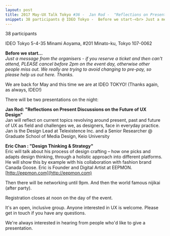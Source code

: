 ```yaml
---
layout: post
title: 2017 May-UX Talk Tokyo #36 -  Jan Rod -  "Reflections on Present Discussions on the Future of UX Design" & Eric Chan  -  "Design Thinking & Strategy"
snippet: 38 participants @ IDEO Tokyo -  Before we start-<br> Just a message from the organisers - if you reserve a -
---
```

38 participants

IDEO Tokyo 5-4-35 Minami Aoyama, #201 Minato-ku, Tokyo 107-0062

<strong>Before we start...</strong><br>
<em>Just a message from the organisers - if you reserve a ticket and then can't attend, PLEASE cancel before 2pm on the event day, otherwise other people miss out. We really are trying to avoid changing to pre-pay, so please help us out here. Thanks.</em> 

We are back for May and this time we are at IDEO TOKYO! (Thanks again, as always, IDEO!)

There will be two presentations on the night:

<strong>Jan Rod: "Reflections on Present Discussions on the Future of UX Design"</strong> <br>
Jan will reflect on current topics revolving around present, past and future of UX as field and challenges we, as designers, face in everyday practice. Jan is the Design Lead at Telexistence Inc. and a Senior Researcher @ Graduate School of Media Design, Keio University

<strong>Eric Chan : "Design Thinking &amp; Strategy"</strong> <br>
Eric will talk about his process of design crafting – how one picks and adapts design thinking, through a holistic approach into different platforms. He will show this by example with his collaboration with fashion brand Canada Goose. Eric is Founder and Digital Artist at EEPMON. [http://eepmon.com](http://eepmon.com)

Then there will be networking until 9pm. And then the world famous nijikai (after party).

Registration closes at noon on the day of the event.

It's an open, inclusive group. Anyone interested in UX is welcome. Please get in touch if you have any questions.

We're always interested in hearing from people who'd like to give a presentation.

